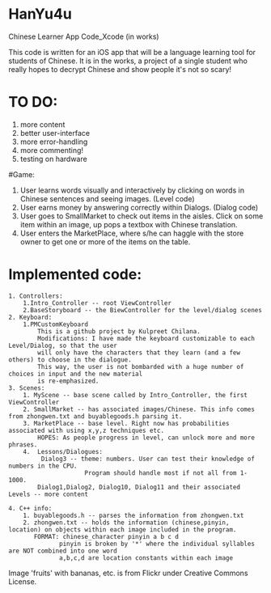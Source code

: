 HanYu4u
=======

Chinese Learner App Code_Xcode (in works)

This code is written for an iOS app that will be a language learning tool for students of Chinese. It is in the works, a project of a single student who really hopes to decrypt Chinese and show people it's not so scary!
# TO DO: 
1. more content
2. better user-interface
3. more error-handling
4. more commenting!
5. testing on hardware

#Game:
1. User learns words visually and interactively by clicking on words in Chinese sentences and seeing images. (Level code)
2. User earns money by answering correctly within Dialogs. (Dialog code)
3. User goes to SmallMarket to check out items in the aisles.
    Click on some item within an image, up pops a textbox with Chinese translation.
4. User enters the MarketPlace, where s/he can haggle with the store owner to get one or more of the items on the table.

# Implemented code:
    1. Controllers:
        1.Intro_Controller -- root ViewController
        2.BaseStoryboard -- the BiewController for the level/dialog scenes
    2. Keyboard:
        1.PMCustomKeyboard
            This is a github project by Kulpreet Chilana.
            Modifications: I have made the keyboard customizable to each Level/Dialog, so that the user
            will only have the characters that they learn (and a few others) to choose in the dialogue.
            This way, the user is not bombarded with a huge number of choices in input and the new material
            is re-emphasized.
    3. Scenes:
        1. MyScene -- base scene called by Intro_Controller, the first ViewController
        2. SmallMarket -- has associated images/Chinese. This info comes from zhongwen.txt and buyablegoods.h parsing it.
        3. MarketPlace -- base level. Right now has probabilities associated with using x,y,z techniques etc.
            HOPES: As people progress in level, can unlock more and more phrases.
        4.  Lessons/Dialogues:
             Dialog3 -- theme: numbers. User can test their knowledge of numbers in the CPU. 
                         Program should handle most if not all from 1-1000.
            Dialog1,Dialog2, Dialog10, Dialog11 and their associated Levels -- more content 
         
    4. C++ info:   
        1. buyablegoods.h -- parses the information from zhongwen.txt
        2. zhongwen.txt -- holds the information (chinese,pinyin, location) on objects within each image included in the program.
           FORMAT: chinese_character pinyin a b c d 
                  pinyin is broken by '*' where the individual syllables are NOT combined into one word
                  a,b,c,d are location constants within each image

Image 'fruits' with bananas, etc. is from Flickr under Creative Commons License.
